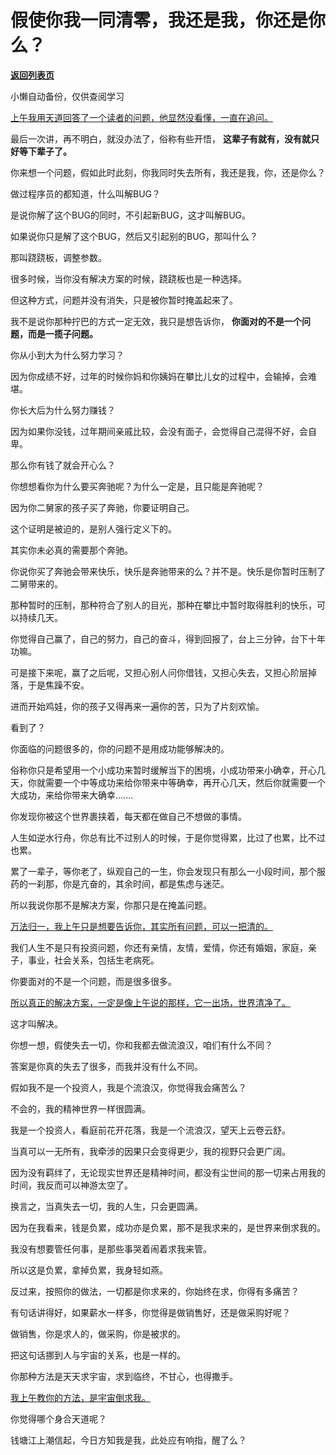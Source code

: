 # 假使你我一同清零，我还是我，你还是你么？

[**返回列表页**](/gzh/记忆承载3)

小懒自动备份，仅供查阅学习

[上午我用天道回答了一个读者的问题，他显然没看懂，一直在追问。](http://mp.weixin.qq.com/s?__biz=MzU0MjYwNDU2Mw==&mid=2247513345&idx=1&sn=9b2824b258845aa685d87a545e9e41b3&chksm=fb1ad97dcc6d506bf8d513db5991cec1b57f2997879002d0f6a3600c838000b7189c47eff4fd&scene=21#wechat_redirect)

最后一次讲，再不明白，就没办法了，俗称有些开悟， **这辈子有就有，没有就只好等下辈子了。**  

你来想一个问题，假如此时此刻，你我同时失去所有，我还是我，你，还是你么？  

做过程序员的都知道，什么叫解BUG？  

是说你解了这个BUG的同时，不引起新BUG，这才叫解BUG。  

如果说你只是解了这个BUG，然后又引起别的BUG，那叫什么？

那叫跷跷板，调整参数。

很多时候，当你没有解决方案的时候，跷跷板也是一种选择。

但这种方式，问题并没有消失，只是被你暂时掩盖起来了。

我不是说你那种拧巴的方式一定无效，我只是想告诉你， **你面对的不是一个问题，而是一揽子问题。**  

你从小到大为什么努力学习？  

因为你成绩不好，过年的时候你妈和你姨妈在攀比儿女的过程中，会输掉，会难堪。

你长大后为什么努力赚钱？

因为如果你没钱，过年期间亲戚比较，会没有面子，会觉得自己混得不好，会自卑。

那么你有钱了就会开心么？  

你想想看你为什么要买奔驰呢？为什么一定是，且只能是奔驰呢？  

因为你二舅家的孩子买了奔驰，你要证明自己。

这个证明是被迫的，是别人强行定义下的。  

其实你未必真的需要那个奔驰。  

你说你买了奔驰会带来快乐，快乐是奔驰带来的么？并不是。快乐是你暂时压制了二舅带来的。

那种暂时的压制，那种符合了别人的目光，那种在攀比中暂时取得胜利的快乐，可以持续几天。  

你觉得自己赢了，自己的努力，自己的奋斗，得到回报了，台上三分钟，台下十年功嘛。  

可是接下来呢，赢了之后呢，又担心别人问你借钱，又担心失去，又担心阶层掉落，于是焦躁不安。  

进而开始鸡娃，你的孩子又得再来一遍你的苦，只为了片刻欢愉。

看到了？  

你面临的问题很多的，你的问题不是用成功能够解决的。

俗称你只是希望用一个小成功来暂时缓解当下的困境，小成功带来小确幸，开心几天，你就需要一个中等成功来给你带来中等确幸，再开心几天，然后你就需要一个大成功，来给你带来大确幸.......

你发现你被这个世界裹挟着，每天都在做自己不想做的事情。

人生如逆水行舟，你总有比不过别人的时候，于是你觉得累，比过了也累，比不过也累。  

累了一辈子，等你老了，纵观自己的一生，你会发现只有那么一小段时间，那个服药的一刹那，你是亢奋的，其余时间，都是焦虑与迷茫。

所以我说你那不是解决方案，你那只是在掩盖问题。  

[万法归一，我上午只是想要告诉你，其实所有问题，可以一把清的。](http://mp.weixin.qq.com/s?__biz=MzU0MjYwNDU2Mw==&mid=2247513345&idx=1&sn=9b2824b258845aa685d87a545e9e41b3&chksm=fb1ad97dcc6d506bf8d513db5991cec1b57f2997879002d0f6a3600c838000b7189c47eff4fd&scene=21#wechat_redirect)  

我们人生不是只有投资问题，你还有亲情，友情，爱情，你还有婚姻，家庭，亲子，事业，社会关系，包括生老病死。

你要面对的不是一个问题，而是很多很多。  

[所以真正的解决方案，一定是像上午说的那样，它一出场，世界清净了。](http://mp.weixin.qq.com/s?__biz=MzU0MjYwNDU2Mw==&mid=2247513345&idx=1&sn=9b2824b258845aa685d87a545e9e41b3&chksm=fb1ad97dcc6d506bf8d513db5991cec1b57f2997879002d0f6a3600c838000b7189c47eff4fd&scene=21#wechat_redirect)  

这才叫解决。  

你想一想，假使失去一切，你和我都去做流浪汉，咱们有什么不同？

答案是你真的失去了很多，而我并没有什么不同。

假如我不是一个投资人，我是个流浪汉，你觉得我会痛苦么？  

不会的，我的精神世界一样很圆满。

我是一个投资人，看庭前花开花落，我是一个流浪汉，望天上云卷云舒。  

当真可以一无所有，我牵涉的因果只会变得更少，我的视野只会更广阔。  

因为没有羁绊了，无论现实世界还是精神时间，都没有尘世间的那一切来占用我的时间，我反而可以神游太空了。

换言之，当真失去一切，我的人生，只会更圆满。  

因为在我看来，钱是负累，成功亦是负累，那不是我求来的，是世界来倒求我的。  

我没有想要管任何事，是那些事哭着闹着求我来管。  

所以这是负累，拿掉负累，我身轻如燕。  

反过来，按照你的做法，一切都是你求来的，你始终在求，你得有多痛苦？

有句话讲得好，如果薪水一样多，你觉得是做销售好，还是做采购好呢？

做销售，你是求人的，做采购，你是被求的。  

把这句话挪到人与宇宙的关系，也是一样的。  

你那种方法是天天求宇宙，求到临终，不甘心，也得撒手。  

[我上午教你的方法，是宇宙倒求我。](http://mp.weixin.qq.com/s?__biz=MzU0MjYwNDU2Mw==&mid=2247513345&idx=1&sn=9b2824b258845aa685d87a545e9e41b3&chksm=fb1ad97dcc6d506bf8d513db5991cec1b57f2997879002d0f6a3600c838000b7189c47eff4fd&scene=21#wechat_redirect)

你觉得哪个身合天道呢？

钱塘江上潮信起，今日方知我是我，此处应有响指，醒了么？


